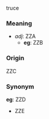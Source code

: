 truce
### Meaning
+ _adj_: ZZA
    + __eg__: ZZB

### Origin

ZZC

### Synonym

__eg__: ZZD

+ ZZE


